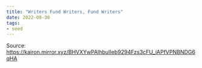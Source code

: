 ```yaml
---
title: "Writers Fund Writers, Fund Writers"
date: 2022-08-30
tags:
- seed
---
```

Source: https://kairon.mirror.xyz/BHVXYwPAlhbuIIeb9294Fzs3cFU_iAPfVPNBNDG6qHA